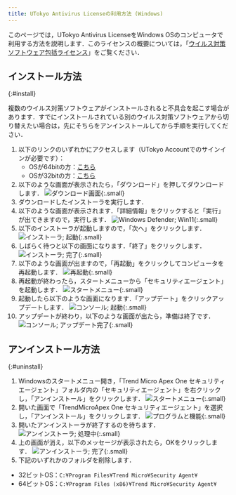 ```yaml
---
title: UTokyo Antivirus Licenseの利用方法 (Windows)
---
```


このページでは，UTokyo Antivirus LicenseをWindows OSのコンピュータで利用する方法を説明します．このライセンスの概要については，「[ウイルス対策ソフトウェア包括ライセンス](..)」をご覧ください．

## インストール方法
{:#install}

複数のウイルス対策ソフトウェアがインストールされると不具合を起こす場合があります．すでにインストールされている別のウイルス対策ソフトウェアから切り替えたい場合は，先にそちらをアンインストールしてから手順を実行してください．

1. 以下のリンクのいずれかにアクセスします（UTokyo Accountでのサインインが必要です）：
    * OSが64bitの方：[こちら](https://univtokyo.sharepoint.com/:u:/s/antivirus/EZGMnsqLZgFGr5_6nzxbv9MBoFN4X4A4-Q5MBEKMqHOZBg)
    * OSが32bitの方：[こちら](https://univtokyo.sharepoint.com/:u:/s/antivirus/EfPjx719Te5BjSbDxxx4OgwB4oZXtrD13r3gT-s0sqCpoA)
1. 以下のような画面が表示されたら，「ダウンロード」を押してダウンロードします． ![ダウンロード画面](i_1_download.png){:.small}
1. ダウンロードしたインストーラを実行します．
1. 以下のような画面が表示されます．「詳細情報」をクリックすると「実行」が出てきますので，実行します．
![Windows Defender; Win11](i_2_defender.png){:.small}
1. 以下のインストーラが起動しますので，「次へ」をクリックします．
![インストーラ; 起動](i_3_installer_start.png){:.small}
1. しばらく待つと以下の画面になります．「終了」をクリックします．
![インストーラ; 完了](i_4_installer_end.png){:.small}
1. 以下のような画面が出ますので，「再起動」をクリックしてコンピュータを再起動します．
![再起動](i_5_restart.png){:.small}
1. 再起動が終わったら，スタートメニューから「セキュリティエージェント」を起動します．
![スタートメニュー](i_6_start_menu.png){:.small}
1. 起動したら以下のような画面になります．「アップデート」をクリックアップデートします．
![コンソール; 起動](i_7_console_start.png){:.small}
1. アップデートが終わり，以下のような画面が出たら，準備は終了です．
![コンソール; アップデート完了](i_8_console_end.png){:.small}

## アンインストール方法
{:#uninstall}

1. Windowsのスタートメニュー開き，「Trend Micro Apex One セキュリティエージェント」フォルダ内の「セキュリティエージェント」を右クリックし，「アンインストール」をクリックします．
![スタートメニュー](un_1_startmenu.png){:.small}
1. 開いた画面で「TrendMicroApex One セキュリティエージェント」を選択し，「アンインストール」をクリックします．
![プログラムと機能](un_2_programs.png){:.small}
1. 開いたアンインストーラが終了するのを待ちます．
![アンインストーラ; 処理中](un_3_processing.png){:.small}
1. 上の画面が消え，以下のメッセージが表示されたら，OKをクリックします．
![アンインストーラ; 完了](un_4_end.png){:.small}
1. 下記のいずれかのフォルダを削除します．
  * 32ビットOS：`C:¥Program Files¥Trend Micro¥Security Agent¥`
  * 64ビットOS：`C:¥Program Files (x86)¥Trend Micro¥Security Agent¥`
